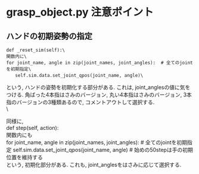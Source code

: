 # grasp_object.py 注意ポイント

## ハンドの初期姿勢の指定
```
def _reset_sim(self):\
関数内に\
for joint_name, angle in zip(joint_names, joint_angles):  # 全てのjointを初期指定\
　　self.sim.data.set_joint_qpos(joint_name, angle)\
```
という, ハンドの姿勢を初期化する部分がある.
これは, joint_anglesの値に気をつける. 角ばった4本指はさみのバージョン, 丸い4本指はさみのバージョン, 3本指のバージョンの3種類あるので, コメントアウトして選択する.\
\\

同様に, \
def step(self, action):\
関数内にも\
for joint_name, angle in zip(joint_names, joint_angles):  # 全てのjointを初期指定
    self.sim.data.set_joint_qpos(joint_name, angle)  # 始めの50stepは手の初期位置を維持する\
という, 初期化部分がある. これも, joint_anglesをはさみに応じて選択する.
